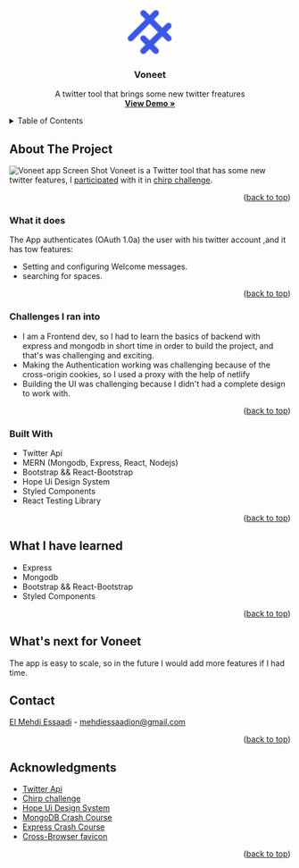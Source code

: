 <div id="top"></div>

<!-- PROJECT LOGO -->
<br />
<div align="center">
  <a href="https://github.com/EL-MEHDI-ESSAADI/Voneet">
    <img src="readmeImages/LogoSymbole.svg" alt="Logo" width="80" height="80">
  </a>

<h3 align="center">Voneet</h3>

  <p align="center">
    A twitter tool that brings some new twitter freatures
    <br />
    <a href="https://voneet.netlify.app/" target="_blank"><strong>View Demo »</strong></a>
    <br />
  </p>
</div>

<!-- TABLE OF CONTENTS -->
<details>
  <summary>Table of Contents</summary>
  <ol>
    <li>
      <a href="#about-the-project">About The Project</a>
      <ul>
        <li><a href="#what-it-does">What it does</a></li>
        <li><a href="#challenges-i-ran-into">Challenges I ran into</a></li>
        <li><a href="#built-with">Built With</a></li>
      </ul>
    </li>
    <li>
      <a href="#what-i-have-learned">What I have learned</a>
    </li>
    <li>
      <a href="#whats-next-for-voneet">What's next for Voneet</a>
    </li>
    <li><a href="#contact">Contact</a></li>
    <li><a href="#acknowledgments">Acknowledgments</a></li>
  </ol>
</details>

<!-- ABOUT THE PROJECT -->

## About The Project

<!-- ![Voneet app Screen Shot][app-screenshot] -->

![Voneet app Screen Shot][app-demo]
Voneet is a Twitter tool that has some new twitter features, I [participated][chrip-project] with it in [chirp challenge][chirp-challenge-page].

<p align="right">(<a href="#top">back to top</a>)</p>

<!-- What it does -->

### What it does

The App authenticates (OAuth 1.0a) the user with his twitter account ,and it has tow features: 

-  Setting and configuring Welcome messages.
-  searching for spaces.

<p align="right">(<a href="#top">back to top</a>)</p>

### Challenges I ran into

-  I am a Frontend dev, so I had to learn the basics of backend with express and mongodb in short time in order to build the project, and that's was challenging and exciting.
-  Making the Authentication working was challenging because of the cross-origin cookies, so I used a proxy with the help of netlify
-  Building the UI was challenging because I didn't had a complete design to work with.

<p align="right">(<a href="#top">back to top</a>)</p>

### Built With

-  Twitter Api
-  MERN (Mongodb, Express, React, Nodejs)
-  Bootstrap && React-Bootstrap
-  Hope Ui Design System
-  Styled Components
-  React Testing Library

<p align="right">(<a href="#top">back to top</a>)</p>

<!-- What I have learned -->

## What I have learned

-  Express
-  Mongodb
-  Bootstrap && React-Bootstrap
-  Styled Components

<p align="right">(<a href="#top">back to top</a>)</p>

<!--What's next for Voneet -->

## What's next for Voneet
The app is easy to scale, so in the future I would add more features if I had time.

<!-- CONTACT -->

## Contact

[El Mehdi Essaadi](https://www.linkedin.com/in/el-mehdi-essaadi-a80815247/) - mehdiessaadion@gmail.com

<p align="right">(<a href="#top">back to top</a>)</p>

<!-- ACKNOWLEDGMENTS -->

## Acknowledgments

-  [Twitter Api](https://developer.twitter.com/en/docs/twitter-api)
-  [Chirp challenge][chirp-challenge-page]
-  [Hope Ui Design System](https://templates.iqonic.design/hope-ui/react/build/)
-  [MongoDB Crash Course](https://www.youtube.com/watch?v=ofme2o29ngU)
-  [Express Crash Course](https://www.youtube.com/watch?v=SccSCuHhOw0)
-  [Cross-Browser favicon](https://realfavicongenerator.net/)

<p align="right">(<a href="#top">back to top</a>)</p>

<!-- MARKDOWN LINKS & IMAGES -->
<!-- https://www.markdownguide.org/basic-syntax/#reference-style-links -->

[app-screenshot]: readmeImages/appScreenShot.png
[app-demo]: readmeImages/appDemo.gif
[chrip-project]: https://devpost.com/software/voneet?ref_content=my-projects-tab&ref_feature=my_projects
[chirp-challenge-page]: https://chirpdevchallenge.devpost.com/
